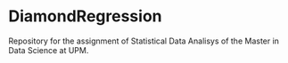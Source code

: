 # DiamondRegression
Repository for the assignment of Statistical Data Analisys of the Master in Data Science at UPM. 
